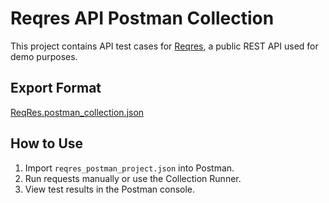 # Reqres API Postman Collection

This project contains API test cases for [Reqres](https://reqres.in), a public REST API used for demo purposes.


## Export Format
[ReqRes.postman_collection.json](https://github.com/user-attachments/files/19959236/ReqRes.postman_collection.json)

## How to Use
1. Import `reqres_postman_project.json` into Postman.
2. Run requests manually or use the Collection Runner.
3. View test results in the Postman console.
